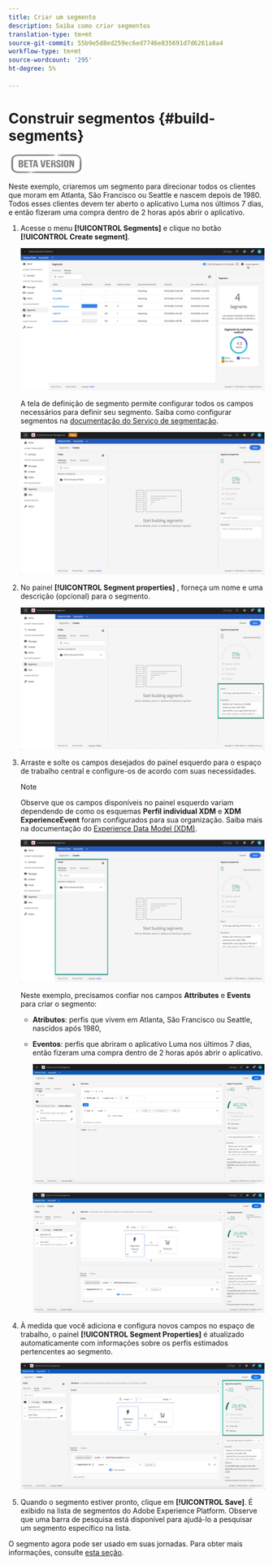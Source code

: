 ```yaml
---
title: Criar um segmento
description: Saiba como criar segmentos
translation-type: tm+mt
source-git-commit: 55b9e5d8ed259ec6ed7746e835691d7d6261a8a4
workflow-type: tm+mt
source-wordcount: '295'
ht-degree: 5%

---
```


# Construir segmentos {#build-segments}

![](../assets/do-not-localize/badge.png)

Neste exemplo, criaremos um segmento para direcionar todos os clientes que moram em Atlanta, São Francisco ou Seattle e nascem depois de 1980. Todos esses clientes devem ter aberto o aplicativo Luma nos últimos 7 dias, e então fizeram uma compra dentro de 2 horas após abrir o aplicativo.

1. Acesse o menu **[!UICONTROL Segments]** e clique no botão **[!UICONTROL Create segment]**.

   ![](../assets/create-segment.png)

   A tela de definição de segmento permite configurar todos os campos necessários para definir seu segmento. Saiba como configurar segmentos na [documentação do Serviço de segmentação](https://experienceleague.adobe.com/docs/experience-platform/segmentation/ui/overview.html).

   ![](../assets/segment-builder.png)

1. No painel **[!UICONTROL Segment properties]** , forneça um nome e uma descrição (opcional) para o segmento.

   ![](../assets/segment-properties.png)

1. Arraste e solte os campos desejados do painel esquerdo para o espaço de trabalho central e configure-os de acordo com suas necessidades.

   >[!NOTE]
   >
   >Observe que os campos disponíveis no painel esquerdo variam dependendo de como os esquemas **Perfil individual XDM** e **XDM ExperienceEvent** foram configurados para sua organização.  Saiba mais na documentação do [Experience Data Model (XDM)](https://experienceleague.adobe.com/docs/experience-platform/xdm/home.html?lang=pt-BR).

   ![](../assets/drag-fields.png)

   Neste exemplo, precisamos confiar nos campos **Attributes** e **Events** para criar o segmento:

   * **Atributos**: perfis que vivem em Atlanta, São Francisco ou Seattle, nascidos após 1980,
   * **Eventos**: perfis que abriram o aplicativo Luma nos últimos 7 dias, então fizeram uma compra dentro de 2 horas após abrir o aplicativo.

      ![](../assets/add-attributes.png)

      ![](../assets/add-events.png)

1. À medida que você adiciona e configura novos campos no espaço de trabalho, o painel **[!UICONTROL Segment Properties]** é atualizado automaticamente com informações sobre os perfis estimados pertencentes ao segmento.

   ![](../assets/segment-estimate.png)

1. Quando o segmento estiver pronto, clique em **[!UICONTROL Save]**. É exibido na lista de segmentos do Adobe Experience Platform. Observe que uma barra de pesquisa está disponível para ajudá-lo a pesquisar um segmento específico na lista.

O segmento agora pode ser usado em suas jornadas. Para obter mais informações, consulte [esta seção](../segment/about-segments.md).
